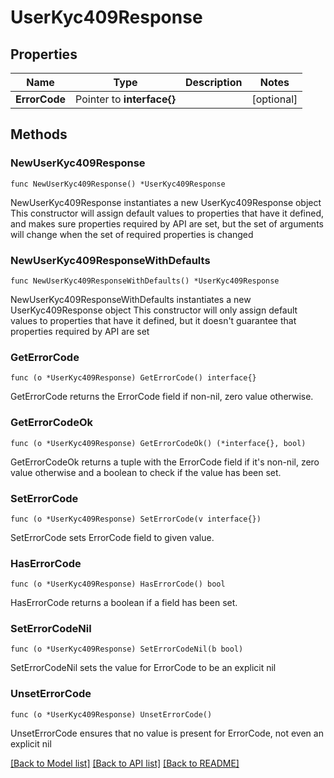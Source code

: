 # UserKyc409Response

## Properties

Name | Type | Description | Notes
------------ | ------------- | ------------- | -------------
**ErrorCode** | Pointer to **interface{}** |  | [optional] 

## Methods

### NewUserKyc409Response

`func NewUserKyc409Response() *UserKyc409Response`

NewUserKyc409Response instantiates a new UserKyc409Response object
This constructor will assign default values to properties that have it defined,
and makes sure properties required by API are set, but the set of arguments
will change when the set of required properties is changed

### NewUserKyc409ResponseWithDefaults

`func NewUserKyc409ResponseWithDefaults() *UserKyc409Response`

NewUserKyc409ResponseWithDefaults instantiates a new UserKyc409Response object
This constructor will only assign default values to properties that have it defined,
but it doesn't guarantee that properties required by API are set

### GetErrorCode

`func (o *UserKyc409Response) GetErrorCode() interface{}`

GetErrorCode returns the ErrorCode field if non-nil, zero value otherwise.

### GetErrorCodeOk

`func (o *UserKyc409Response) GetErrorCodeOk() (*interface{}, bool)`

GetErrorCodeOk returns a tuple with the ErrorCode field if it's non-nil, zero value otherwise
and a boolean to check if the value has been set.

### SetErrorCode

`func (o *UserKyc409Response) SetErrorCode(v interface{})`

SetErrorCode sets ErrorCode field to given value.

### HasErrorCode

`func (o *UserKyc409Response) HasErrorCode() bool`

HasErrorCode returns a boolean if a field has been set.

### SetErrorCodeNil

`func (o *UserKyc409Response) SetErrorCodeNil(b bool)`

 SetErrorCodeNil sets the value for ErrorCode to be an explicit nil

### UnsetErrorCode
`func (o *UserKyc409Response) UnsetErrorCode()`

UnsetErrorCode ensures that no value is present for ErrorCode, not even an explicit nil

[[Back to Model list]](../README.md#documentation-for-models) [[Back to API list]](../README.md#documentation-for-api-endpoints) [[Back to README]](../README.md)


